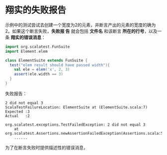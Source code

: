 翔实的失败报告
===================================================================================
示例中的测试尝试去创建一个宽度为2的元素，并断言产出的元素的宽度的确为2。如果这个断言失败，**失败报
告** 就会包括 **文件名** 和该断言 **所在的行号**，以及一条 **翔实的错误消息**：
```scala
import org.scalatest.FunSuite
import Element.elem

class ElementSuite extends FunSuite {
  test("elem result should have passed width"){
    val ele = elem('x', 2, 3)
    assert(ele.width == 3)
  }
}
```
失败报告：
```
2 did not equal 3
ScalaTestFailureLocation: ElementSuite at (ElementSuite.scala:7)
Expected :3
Actual   :2

org.scalatest.exceptions.TestFailedException: 2 did not equal 3
	at org.scalatest.Assertions.newAssertionFailedException(Assertions.scala:530)
    ......
```
为了在断言失败时提供描述性的错误消息，